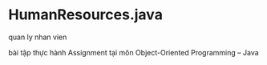 # HumanResources.java
quan ly nhan vien

bài tập thực hành Assignment tại môn Object-Oriented Programming – Java
